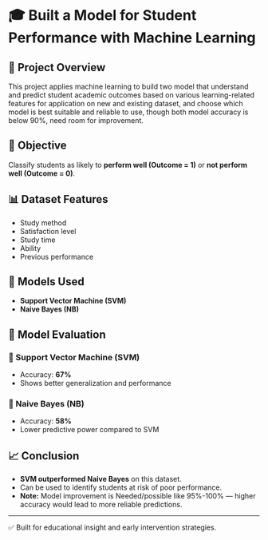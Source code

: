 # 🎓 Built a Model for Student Performance with Machine Learning

## 📌 Project Overview
This project applies machine learning to build two model that understand and predict student academic outcomes based on various learning-related features for application on new and existing dataset, and choose which model is best suitable and reliable to use, though both model accuracy is below 90%, need room for improvement.

## 🎯 Objective
Classify students as likely to **perform well (Outcome = 1)** or **not perform well (Outcome = 0)**.

## 📊 Dataset Features
- Study method  
- Satisfaction level  
- Study time  
- Ability  
- Previous performance

## 🤖 Models Used
- **Support Vector Machine (SVM)**
- **Naive Bayes (NB)**

## 🧪 Model Evaluation
### 🔹 Support Vector Machine (SVM)
- Accuracy: **67%**
- Shows better generalization and performance

### 🔹 Naive Bayes (NB)
- Accuracy: **58%**
- Lower predictive power compared to SVM

## 📈 Conclusion
- **SVM outperformed Naive Bayes** on this dataset.
- Can be used to identify students at risk of poor performance.
- **Note:** Model improvement is Needed/possible like 95%-100%  — higher accuracy would lead to more reliable predictions.

---

✅ Built for educational insight and early intervention strategies.
